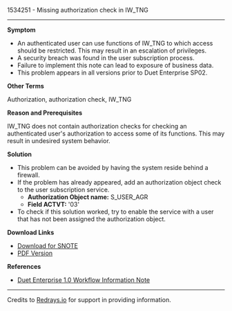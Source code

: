 1534251 - Missing authorization check in IW_TNG

---

**Symptom**

- An authenticated user can use functions of IW_TNG to which access should be restricted. This may result in an escalation of privileges.
- A security breach was found in the user subscription process.
- Failure to implement this note can lead to exposure of business data.
- This problem appears in all versions prior to Duet Enterprise SP02.

**Other Terms**

Authorization, authorization check, IW_TNG

**Reason and Prerequisites**

IW_TNG does not contain authorization checks for checking an authenticated user's authorization to access some of its functions. This may result in undesired system behavior.

**Solution**

- This problem can be avoided by having the system reside behind a firewall.
- If the problem has already appeared, add an authorization object check to the user subscription service.
  - **Authorization Object name:** S_USER_AGR
  - **Field ACTVT:** '03'
- To check if this solution worked, try to enable the service with a user that has not been assigned the authorization object.

**Download Links**

- [Download for SNOTE](https://notesdownloads.sap.com/note/0040000009101492017)
- [PDF Version](https://userapps.support.sap.com/sap/support/sfm/notes/print/0001534251?language=en-US&token=17CE47E40207C0DA5ADCFE20D3DA9646)

**References**

- [Duet Enterprise 1.0 Workflow Information Note](https://me.sap.com/notes/1465331)

---

Credits to [Redrays.io](https://redrays.io) for support in providing information.